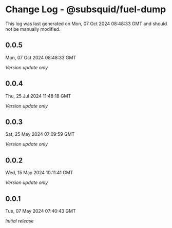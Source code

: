 # Change Log - @subsquid/fuel-dump

This log was last generated on Mon, 07 Oct 2024 08:48:33 GMT and should not be manually modified.

## 0.0.5
Mon, 07 Oct 2024 08:48:33 GMT

_Version update only_

## 0.0.4
Thu, 25 Jul 2024 11:48:18 GMT

_Version update only_

## 0.0.3
Sat, 25 May 2024 07:09:59 GMT

_Version update only_

## 0.0.2
Wed, 15 May 2024 10:11:41 GMT

_Version update only_

## 0.0.1
Tue, 07 May 2024 07:40:43 GMT

_Initial release_


